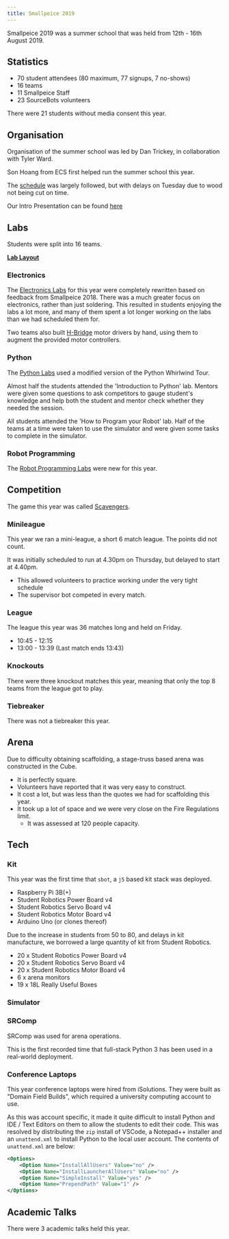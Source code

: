 ```yaml
---
title: Smallpeice 2019
---
```


Smallpeice 2019 was a summer school that was held from 12th - 16th August 2019.

## Statistics

- 70 student attendees (80 maximum, 77 signups, 7 no-shows)
- 16 teams
- 11 Smallpeice Staff
- 23 SourceBots volunteers

There were 21 students without media consent this year.

## Organisation

Organisation of the summer school was led by Dan Trickey, in collaboration with Tyler Ward.

Son Hoang from ECS first helped run the summer school this year.

The [schedule](/events/history/schedules/2019.pdf) was largely followed, but with delays on Tuesday due to wood not being cut on time.

Our Intro Presentation can be found [here](https://docs.google.com/presentation/d/112yYVNudRLrF7uNY8QC_36GzVs_aSBJdrkc9vRmsJy0/edit#slide=id.p)

## Labs

Students were split into 16 teams.

**[Lab Layout](/events/history/floorplans/2019/labs.pdf)**

### Electronics

The [Electronics Labs](/events/history/labs/2019/electronics.pdf) for this year were completely rewritten based on feedback from Smallpeice 2018. There was a much greater focus on 
electronics, rather than just soldering. This resulted in students enjoying the labs a lot more, and many of them spent a lot longer working
on the labs than we had scheduled them for.

Two teams also built [H-Bridge](https://en.wikipedia.org/wiki/H_bridge) motor drivers by hand, using them to augment the provided motor controllers.

### Python

The [Python Labs](/events/history/labs/2019/programming.pdf) used a modified version of the Python Whirlwind Tour.

Almost half the students attended the 'Introduction to Python' lab. Mentors were given some questions to ask competitors to gauge student's knowledge and help both the student and mentor check whether they needed the session.

All students attended the 'How to Program your Robot' lab. Half of the teams at a time were taken to use the simulator and were given some tasks to complete in the simulator.

### Robot Programming

The [Robot Programming Labs](/events/history/labs/2019/programming.pdf) were new for this year.

## Competition

The game this year was called [Scavengers](/events/history/rules/2019.pdf).

### Minileague

This year we ran a mini-league, a short 6 match league. The points did not count.

It was initially scheduled to run at 4.30pm on Thursday, but delayed to start at 4.40pm.

- This allowed volunteers to practice working under the very tight schedule
- The supervisor bot competed in every match.

### League

The league this year was 36 matches long and held on Friday.

- 10:45 - 12:15
- 13:00 - 13:39 (Last match ends 13:43)

### Knockouts

There were three knockout matches this year, meaning that only the top 8 teams from the league got to play.

### Tiebreaker

There was not a tiebreaker this year.

## Arena

Due to difficulty obtaining scaffolding, a stage-truss based arena was constructed in the Cube.

- It is perfectly square.
- Volunteers have reported that it was very easy to construct.
- It cost a lot, but was less than the quotes we had for scaffolding this year.
- It took up a lot of space and we were very close on the Fire Regulations limit.
    - It was assessed at 120 people capacity.

## Tech

### Kit

This year was the first time that `sbot`, a `j5` based kit stack was deployed.

- Raspberry Pi 3B(+)
- Student Robotics Power Board v4
- Student Robotics Servo Board v4
- Student Robotics Motor Board v4
- Arduino Uno (or clones thereof)

Due to the increase in students from 50 to 80, and delays in kit manufacture, we borrowed a large quantity of kit from Student Robotics.

- 20 x Student Robotics Power Board v4
- 20 x Student Robotics Servo Board v4
- 20 x Student Robotics Motor Board v4
- 6 x arena monitors
- 19 x 18L Really Useful Boxes

### Simulator

### SRComp

SRComp was used for arena operations. 

This is the first recorded time that full-stack Python 3 has been used in a real-world deployment.

### Conference Laptops

This year conference laptops were hired from iSolutions. They were built as "Domain Field Builds", which required a university computing account to use.

As this was account specific, it made it quite difficult to install Python and IDE / Text Editors on them to allow the students to edit their code. This was resolved by distributing the `zip` install of VSCode, a Notepad++ installer and an `unattend.xml` to install Python to the local user account. The contents of `unattend.xml` are below:

```xml
<Options>
    <Option Name="InstallAllUsers" Value="no" />
    <Option Name="InstallLauncherAllUsers" Value="no" />
    <Option Name="SimpleInstall" Value="yes" />
    <Option Name="PrependPath" Value="1" />
</Options>
```

## Academic Talks

There were 3 academic talks held this year.

